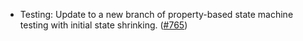 - Testing: Update to a new branch of property-based state machine testing with
  initial state shrinking. ([#765](https://github.com/anoma/anoma/pull/765))